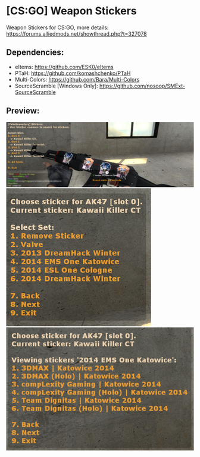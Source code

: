 # [CS:GO] Weapon Stickers
Weapon Stickers for CS:GO, more details: https://forums.alliedmods.net/showthread.php?t=327078

## Dependencies:
- eItems: https://github.com/ESK0/eItems
- PTaH: https://github.com/komashchenko/PTaH
- Multi-Colors: https://github.com/Bara/Multi-Colors
- SourceScramble [Windows Only]: https://github.com/nosoop/SMExt-SourceScramble

## Preview:
![1](/__git/imgs/1.jpg)
![2](/__git/imgs/2.png)
![3](/__git/imgs/3.png)
